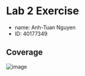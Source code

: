 # Lab 2 Exercise
- name: Anh-Tuan Nguyen
- ID: 40177349
## Coverage
![image](https://github.com/user-attachments/assets/d84b5761-7fb2-402b-be17-baec1cf52326)
